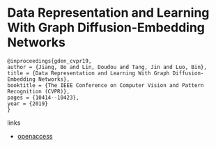 # Data Representation and Learning With Graph Diffusion-Embedding Networks

```
@inproceedings{gden_cvpr19,
author = {Jiang, Bo and Lin, Doudou and Tang, Jin and Luo, Bin},
title = {Data Representation and Learning With Graph Diffusion-Embedding Networks},
booktitle = {The IEEE Conference on Computer Vision and Pattern Recognition (CVPR)},
pages = {10414--10423},
year = {2019}
}
```

links
- [openaccess](http://openaccess.thecvf.com/content_CVPR_2019/html/Jiang_Data_Representation_and_Learning_With_Graph_Diffusion-Embedding_Networks_CVPR_2019_paper.html)

